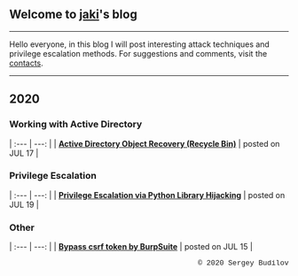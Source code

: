 ## Welcome to [jaki](about.md)'s blog
---

Hello everyone, in this blog I will post interesting attack techniques and privilege escalation methods. For suggestions and comments, visit the [contacts](about.md).

---

## 2020

### Working with Active Directory

| :--- | ---: |
| **[Active Directory Object Recovery (Recycle Bin)](ad-recycle-bin.md)**   |  posted on JUL 17   |


### Privilege Escalation

| :--- | ---: |
| **[Privilege Escalation via Python Library Hijacking](python_lib_hijacking.md)** | posted on JUL 19 |

### Other

| :--- | ---: |
| **[Bypass csrf token by BurpSuite](csfr-bypass-burpsuite.md)** | posted on JUL 15 |

<style type="text/css">
 .block1 { 
  font-family: Lucida Console, Courier, monospace;
  font-size: small;
  text-align: center;
   } 
   .block1 { 
  font-family: Lucida Console, Courier, monospace;
  font-size: small;
  text-align: right;
   } 
</style>
<div class="block1">&copy; 2020 Sergey Budilov</div>